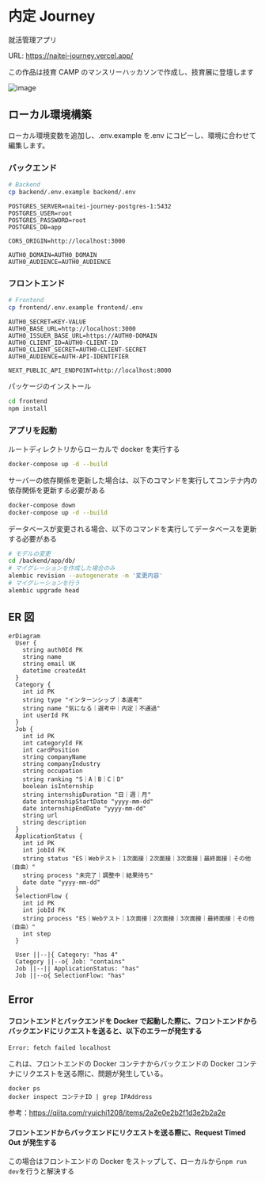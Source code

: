 # 内定 Journey

就活管理アプリ

URL: https://naitei-journey.vercel.app/

この作品は技育 CAMP のマンスリーハッカソンで作成し、技育展に登壇します

![image](https://github.com/chanon-mike/naitei-journey/assets/27944646/00266221-3943-4bcb-8c5a-7f79823a6a00)


## ローカル環境構築

ローカル環境変数を追加し、.env.example を.env にコピーし、環境に合わせて編集します。

### バックエンド

```bash
# Backend
cp backend/.env.example backend/.env
```

```
POSTGRES_SERVER=naitei-journey-postgres-1:5432
POSTGRES_USER=root
POSTGRES_PASSWORD=root
POSTGRES_DB=app

CORS_ORIGIN=http://localhost:3000

AUTH0_DOMAIN=AUTH0_DOMAIN
AUTH0_AUDIENCE=AUTH0_AUDIENCE
```

### フロントエンド

```bash
# Frontend
cp frontend/.env.example frontend/.env
```

```
AUTH0_SECRET=KEY-VALUE
AUTH0_BASE_URL=http://localhost:3000
AUTH0_ISSUER_BASE_URL=https://AUTH0-DOMAIN
AUTH0_CLIENT_ID=AUTH0-CLIENT-ID
AUTH0_CLIENT_SECRET=AUTH0-CLIENT-SECRET
AUTH0_AUDIENCE=AUTH-API-IDENTIFIER

NEXT_PUBLIC_API_ENDPOINT=http://localhost:8000
```

パッケージのインストール

```bash
cd frontend
npm install
```

### アプリを起動

ルートディレクトリからローカルで docker を実行する

```bash
docker-compose up -d --build
```

サーバーの依存関係を更新した場合は、以下のコマンドを実行してコンテナ内の依存関係を更新する必要がある

```bash
docker-compose down
docker-compose up -d --build
```

データベースが変更される場合、以下のコマンドを実行してデータベースを更新する必要がある

```bash
# モデルの変更
cd /backend/app/db/
# マイグレーションを作成した場合のみ
alembic revision --autogenerate -m '変更内容'
# マイグレーションを行う
alembic upgrade head
```

## ER 図

```mermaid
erDiagram
  User {
    string auth0Id PK
    string name
    string email UK
    datetime createdAt
  }
  Category {
    int id PK
    string type "インターンシップ｜本選考"
    string name "気になる｜選考中｜内定｜不通過"
    int userId FK
  }
  Job {
    int id PK
    int categoryId FK
    int cardPosition
    string companyName
    string companyIndustry
    string occupation
    string ranking "S｜A｜B｜C｜D"
    boolean isInternship
    string internshipDuration "日｜週｜月"
    date internshipStartDate "yyyy-mm-dd"
    date internshipEndDate "yyyy-mm-dd"
    string url
    string description
  }
  ApplicationStatus {
    int id PK
    int jobId FK
    string status "ES｜Webテスト｜1次面接｜2次面接｜3次面接｜最終面接｜その他（自由）"
    string process "未完了｜調整中｜結果待ち"
    date date "yyyy-mm-dd"
  }
  SelectionFlow {
    int id PK
    int jobId FK
    string process "ES｜Webテスト｜1次面接｜2次面接｜3次面接｜最終面接｜その他（自由）"
    int step
  }

  User ||--|{ Category: "has 4"
  Category ||--o{ Job: "contains"
  Job ||--|| ApplicationStatus: "has"
  Job ||--o{ SelectionFlow: "has"
```

## Error

#### フロントエンドとバックエンドを Docker で起動した際に、フロントエンドからバックエンドにリクエストを送ると、以下のエラーが発生する

```
Error: fetch failed localhost
```

これは、フロントエンドの Docker コンテナからバックエンドの Docker コンテナにリクエストを送る際に、問題が発生している。

```
docker ps
docker inspect コンテナID | grep IPAddress
```

参考：https://qiita.com/ryuichi1208/items/2a2e0e2b2f1d3e2b2a2e

#### フロントエンドからバックエンドにリクエストを送る際に、Request Timed Out が発生する

この場合はフロントエンドの Docker をストップして、ローカルから`npm run dev`を行うと解決する
